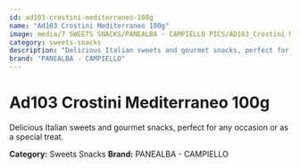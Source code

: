 ```yaml
---
id: ad103-crostini-mediterraneo-100g
name: "Ad103 Crostini Mediterraneo 100g"
image: media/7 SWEETS SNACKS/PANEALBA - CAMPIELLO PICS/AD103_Crostini Mediterraneo 100g.png
category: sweets-snacks
description: "Delicious Italian sweets and gourmet snacks, perfect for any occasion or as a special treat."
brand: "PANEALBA - CAMPIELLO"
---
```


# Ad103 Crostini Mediterraneo 100g

Delicious Italian sweets and gourmet snacks, perfect for any occasion or as a special treat.

**Category:** Sweets Snacks
**Brand:** PANEALBA - CAMPIELLO
